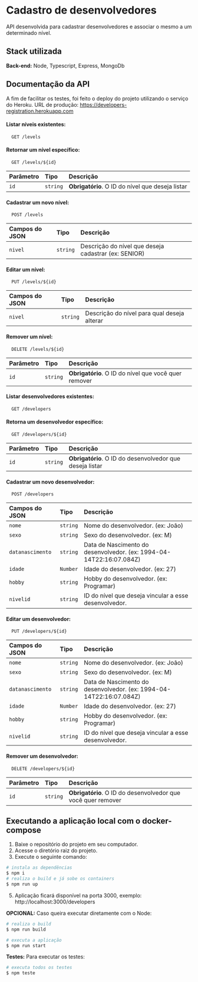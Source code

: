 # Cadastro de desenvolvedores

API desenvolvida para cadastrar desenvolvedores e associar o mesmo a um determinado nível.


## Stack utilizada

**Back-end:** Node, Typescript, Express, MongoDb


## Documentação da API
A fim de facilitar os testes, foi feito o deploy do projeto utilizando o serviço do Heroku.
URL de produção: https://developers-registration.herokuapp.com

#### Listar níveis existentes:
```http
  GET /levels
```

#### Retornar um nível específico:
```http
  GET /levels/${id}
```
| Parâmetro   | Tipo       | Descrição                                   |
| :---------- | :--------- | :------------------------------------------ |
| `id`      | `string` | **Obrigatório**. O ID do nível que deseja listar |


#### Cadastrar um novo nível: 
```http
  POST /levels
```
| Campos do JSON   | Tipo       | Descrição                                   |
| :---------- | :--------- | :------------------------------------------ |
| `nivel`      | `string` | Descrição do nível que deseja cadastrar (ex: SENIOR) |


#### Editar um nível: 
```http
  PUT /levels/${id}
```
| Campos do JSON   | Tipo       | Descrição                                   |
| :---------- | :--------- | :------------------------------------------ |
| `nivel`      | `string` | Descrição do nível para qual deseja alterar |


#### Remover um  nível: 
```http
  DELETE /levels/${id}
```
| Parâmetro   | Tipo       | Descrição                                   |
| :---------- | :--------- | :------------------------------------------ |
| `id`      | `string` | **Obrigatório**. O ID do nível que você quer remover |



#### Listar desenvolvedores existentes:
```http
  GET /developers
```

#### Retorna um desenvolvedor específico:
```http
  GET /developers/${id}
```
| Parâmetro   | Tipo       | Descrição                                   |
| :---------- | :--------- | :------------------------------------------ |
| `id`      | `string` | **Obrigatório**. O ID do desenvolvedor que deseja listar |


#### Cadastrar um novo desenvolvedor: 
```http
  POST /developers
```
| Campos do JSON   | Tipo       | Descrição                                   |
| :---------- | :--------- | :------------------------------------------ |
| `nome`      | `string` | Nome do desenvolvedor. (ex: João) |
| `sexo`      | `string` | Sexo do desenvolvedor. (ex: M) |
| `datanascimento`      | `string` | Data de Nascimento do desenvolvedor. (ex: 1994-04-14T22:16:07.084Z) |
| `idade`      | `Number` | Idade do desenvolvedor. (ex: 27) |
| `hobby`      | `string` | Hobby do desenvolvedor. (ex: Programar) |
| `nivelid`      | `string` | ID do nível que deseja vincular a esse desenvolvedor. |


#### Editar um desenvolvedor: 
```http
  PUT /developers/${id}
```
| Campos do JSON   | Tipo       | Descrição                                   |
| :---------- | :--------- | :------------------------------------------ |
| `nome`      | `string` | Nome do desenvolvedor. (ex: João) |
| `sexo`      | `string` | Sexo do desenvolvedor. (ex: M) |
| `datanascimento`      | `string` | Data de Nascimento do desenvolvedor. (ex: 1994-04-14T22:16:07.084Z) |
| `idade`      | `Number` | Idade do desenvolvedor. (ex: 27) |
| `hobby`      | `string` | Hobby do desenvolvedor. (ex: Programar) |
| `nivelid`      | `string` | ID do nível que deseja vincular a esse desenvolvedor. |


#### Remover um  desenvolvedor: 
```http
  DELETE /developers/${id}
```
| Parâmetro   | Tipo       | Descrição                                   |
| :---------- | :--------- | :------------------------------------------ |
| `id`      | `string` | **Obrigatório**. O ID do desenvolvedor que você quer remover |
## Executando a aplicação local com o docker-compose 

1. Baixe o repositório do projeto em seu computador.
2. Acesse o diretório raiz do projeto.
4. Execute o seguinte comando:
```bash
# instala as dependências
$ npm i
# realiza o build e já sobe os containers
$ npm run up
```
5. Aplicação ficará disponível na porta 3000, exemplo: http://localhost:3000/developers

**OPCIONAL:** Caso queira executar diretamente com o Node: 
```bash
# realiza o build
$ npm run build

# executa a aplicação
$ npm run start
```

**Testes:** Para executar os testes: 
```bash
# executa todos os testes
$ npm teste
```